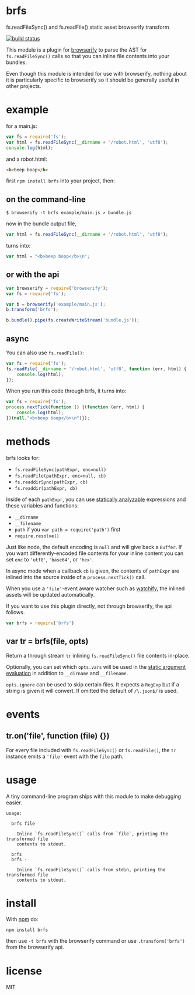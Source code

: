 # brfs

fs.readFileSync() and fs.readFile() static asset browserify transform

[![build status](https://secure.travis-ci.org/substack/brfs.png)](http://travis-ci.org/substack/brfs)

This module is a plugin for [browserify](http://browserify.org) to parse the AST
for `fs.readFileSync()` calls so that you can inline file contents into your
bundles.

Even though this module is intended for use with browserify, nothing about it is
particularly specific to browserify so it should be generally useful in other
projects.

# example

for a main.js:

``` js
var fs = require('fs');
var html = fs.readFileSync(__dirname + '/robot.html', 'utf8');
console.log(html);
```

and a robot.html:

``` html
<b>beep boop</b>
```

first `npm install brfs` into your project, then:

## on the command-line

```
$ browserify -t brfs example/main.js > bundle.js
```

now in the bundle output file,

``` js
var html = fs.readFileSync(__dirname + '/robot.html', 'utf8');
```

turns into:

``` js
var html = "<b>beep boop</b>\n";
```

## or with the api

``` js
var browserify = require('browserify');
var fs = require('fs');

var b = browserify('example/main.js');
b.transform('brfs');

b.bundle().pipe(fs.createWriteStream('bundle.js'));
```

## async

You can also use `fs.readFile()`:

``` js
var fs = require('fs');
fs.readFile(__dirname + '/robot.html', 'utf8', function (err, html) {
    console.log(html);
});
```

When you run this code through brfs, it turns into:

``` js
var fs = require('fs');
process.nextTick(function () {(function (err, html) {
    console.log(html);
})(null,"<b>beep boop</b>\n")});
```

# methods

brfs looks for:

* `fs.readFileSync(pathExpr, enc=null)`
* `fs.readFile(pathExpr, enc=null, cb)`
* `fs.readdirSync(pathExpr, cb)`
* `fs.readdir(pathExpr, cb)`

Inside of each `pathExpr`, you can use
[statically analyzable](http://npmjs.org/package/static-eval) expressions and
these variables and functions:

* `__dirname`
* `__filename`
* `path` if you `var path = require('path')` first
* `require.resolve()`

Just like node, the default encoding is `null` and will give back a `Buffer`.
If you want differently-encoded file contents for your inline content you can
set `enc` to `'utf8'`, `'base64'`, or `'hex'`.

In async mode when a callback `cb` is given, the contents of `pathExpr` are
inlined into the source inside of a `process.nextTick()` call.

When you use a `'file'`-event aware watcher such as
[watchify](https://npmjs.org/package/watchify), the inlined assets will be
updated automatically.

If you want to use this plugin directly, not through browserify, the api
follows.

``` js
var brfs = require('brfs')
```

## var tr = brfs(file, opts)

Return a through stream `tr` inlining `fs.readFileSync()` file contents
in-place.

Optionally, you can set which `opts.vars` will be used in the
[static argument evaluation](https://npmjs.org/package/static-eval)
in addition to `__dirname` and `__filename`.

`opts.ignore` can be used to skip certain files. It expects a `RegExp` but
if a string is given it will convert. If omitted the default of `/\.json$/`
is used.

# events

## tr.on('file', function (file) {})

For every file included with `fs.readFileSync()` or `fs.readFile()`, the `tr`
instance emits a `'file'` event with the `file` path.

# usage

A tiny command-line program ships with this module to make debugging easier.

```
usage:

  brfs file
 
    Inline `fs.readFileSync()` calls from `file`, printing the transformed file
    contents to stdout.

  brfs
  brfs -
 
    Inline `fs.readFileSync()` calls from stdin, printing the transformed file
    contents to stdout.

```

# install

With [npm](https://npmjs.org) do:

```
npm install brfs
```

then use `-t brfs` with the browserify command or use `.transform('brfs')` from
the browserify api.

# license

MIT

